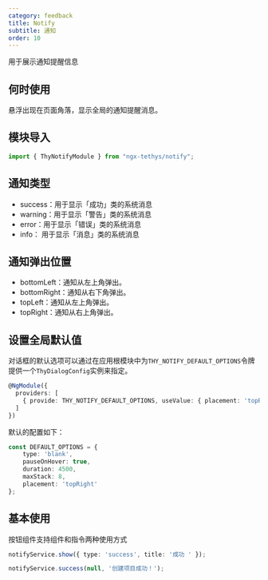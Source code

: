```yaml
---
category: feedback
title: Notify
subtitle: 通知
order: 10
---
```


<alert>用于展示通知提醒信息</alert>

## 何时使用
悬浮出现在页面角落，显示全局的通知提醒消息。

## 模块导入
```ts
import { ThyNotifyModule } from "ngx-tethys/notify";
```

## 通知类型

- success：用于显示「成功」类的系统消息
- warning：用于显示「警告」类的系统消息
- error：用于显示「错误」类的系统消息
- info： 用于显示「消息」类的系统消息

## 通知弹出位置

- bottomLeft：通知从左上角弹出。
- bottomRight：通知从右下角弹出。
- topLeft：通知从左上角弹出。
- topRight：通知从右上角弹出。

## 设置全局默认值

对话框的默认选项可以通过在应用根模块中为`THY_NOTIFY_DEFAULT_OPTIONS`令牌提供一个`ThyDialogConfig`实例来指定。

```ts
@NgModule({
  providers: [
    { provide: THY_NOTIFY_DEFAULT_OPTIONS, useValue: { placement: 'topRight' }}
  ]
})
```

默认的配置如下：
```ts
const DEFAULT_OPTIONS = {
    type: 'blank',
    pauseOnHover: true,
    duration: 4500,
    maxStack: 8,
    placement: 'topRight'
};
```

## 基本使用
按钮组件支持组件和指令两种使用方式
```ts
notifyService.show({ type: 'success', title: '成功 ' });

notifyService.success(null, '创建项目成功！');
```
<example name="thy-notify-basic-example"></example>

<example name="thy-notify-type-example"></example>

<example name="thy-notify-custom-html-example"></example>

<example name="thy-notify-hover-example"></example>

<example name="thy-notify-detail-example"></example>

<example name="thy-notify-detail-operation-example"></example>

<example name="thy-notify-placement-example"></example>

